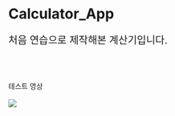 # Calculator_App

<p style="font-size:20px">처음 연습으로 제작해본 계산기입니다.</p>

<br><br>

<font style="size:20px">테스트 영상</font><br><br>
<img src = "https://raw.githubusercontent.com/jyoung111/Calculator_App/master/image/test.gif"></img>
